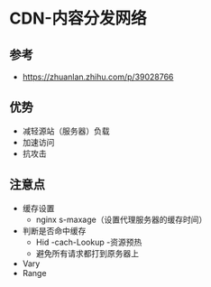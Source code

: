 # CDN-内容分发网络

## 参考
  - https://zhuanlan.zhihu.com/p/39028766

## 优势
  - 减轻源站（服务器）负载
  - 加速访问
  - 抗攻击

## 注意点
  - 缓存设置
    - nginx s-maxage（设置代理服务器的缓存时间）
  - 判断是否命中缓存
    - Hid -cach-Lookup
  -资源预热
    - 避免所有请求都打到原务器上
  - Vary
  - Range